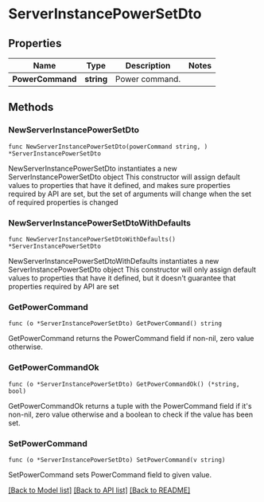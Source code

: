 # ServerInstancePowerSetDto

## Properties

Name | Type | Description | Notes
------------ | ------------- | ------------- | -------------
**PowerCommand** | **string** | Power command. | 

## Methods

### NewServerInstancePowerSetDto

`func NewServerInstancePowerSetDto(powerCommand string, ) *ServerInstancePowerSetDto`

NewServerInstancePowerSetDto instantiates a new ServerInstancePowerSetDto object
This constructor will assign default values to properties that have it defined,
and makes sure properties required by API are set, but the set of arguments
will change when the set of required properties is changed

### NewServerInstancePowerSetDtoWithDefaults

`func NewServerInstancePowerSetDtoWithDefaults() *ServerInstancePowerSetDto`

NewServerInstancePowerSetDtoWithDefaults instantiates a new ServerInstancePowerSetDto object
This constructor will only assign default values to properties that have it defined,
but it doesn't guarantee that properties required by API are set

### GetPowerCommand

`func (o *ServerInstancePowerSetDto) GetPowerCommand() string`

GetPowerCommand returns the PowerCommand field if non-nil, zero value otherwise.

### GetPowerCommandOk

`func (o *ServerInstancePowerSetDto) GetPowerCommandOk() (*string, bool)`

GetPowerCommandOk returns a tuple with the PowerCommand field if it's non-nil, zero value otherwise
and a boolean to check if the value has been set.

### SetPowerCommand

`func (o *ServerInstancePowerSetDto) SetPowerCommand(v string)`

SetPowerCommand sets PowerCommand field to given value.



[[Back to Model list]](../README.md#documentation-for-models) [[Back to API list]](../README.md#documentation-for-api-endpoints) [[Back to README]](../README.md)



